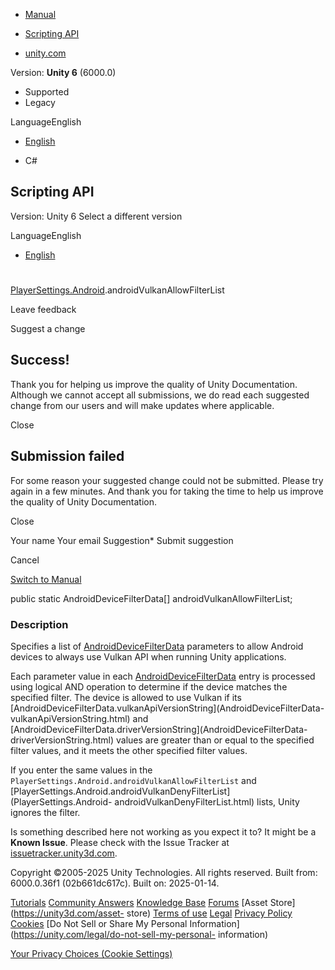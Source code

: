 [ ]()

  * [Manual](../Manual/index.html)
  * [Scripting API](../ScriptReference/index.html)

  * [unity.com](https://unity.com/)

Version: **Unity 6** (6000.0)

  * Supported
  * Legacy

LanguageEnglish

  * [English]()

  * C#

[ ](https://docs.unity3d.com)

## Scripting API

Version: Unity 6 Select a different version

LanguageEnglish

  * [English]()

#
[PlayerSettings.Android](PlayerSettings.Android.html).androidVulkanAllowFilterList

Leave feedback

Suggest a change

## Success!

Thank you for helping us improve the quality of Unity Documentation. Although
we cannot accept all submissions, we do read each suggested change from our
users and will make updates where applicable.

Close

## Submission failed

For some reason your suggested change could not be submitted. Please <a>try
again</a> in a few minutes. And thank you for taking the time to help us
improve the quality of Unity Documentation.

Close

Your name Your email Suggestion* Submit suggestion

Cancel

[Switch to Manual](../Manual/class-PlayerSettings.html "Go to PlayerSettings
Component in the Manual")

public static AndroidDeviceFilterData[] androidVulkanAllowFilterList;

### Description

Specifies a list of [AndroidDeviceFilterData](AndroidDeviceFilterData.html)
parameters to allow Android devices to always use Vulkan API when running
Unity applications.

Each parameter value in each
[AndroidDeviceFilterData](AndroidDeviceFilterData.html) entry is processed
using logical AND operation to determine if the device matches the specified
filter. The device is allowed to use Vulkan if its
[AndroidDeviceFilterData.vulkanApiVersionString](AndroidDeviceFilterData-
vulkanApiVersionString.html) and
[AndroidDeviceFilterData.driverVersionString](AndroidDeviceFilterData-
driverVersionString.html) values are greater than or equal to the specified
filter values, and it meets the other specified filter values.  
  
If you enter the same values in the
`PlayerSettings.Android.androidVulkanAllowFilterList` and
[PlayerSettings.Android.androidVulkanDenyFilterList](PlayerSettings.Android-
androidVulkanDenyFilterList.html) lists, Unity ignores the filter.

Is something described here not working as you expect it to? It might be a
**Known Issue**. Please check with the Issue Tracker at
[issuetracker.unity3d.com](https://issuetracker.unity3d.com).

Copyright ©2005-2025 Unity Technologies. All rights reserved. Built from:
6000.0.36f1 (02b661dc617c). Built on: 2025-01-14.

[Tutorials](https://unity3d.com/learn) [Community
Answers](https://answers.unity3d.com) [Knowledge
Base](https://support.unity3d.com/hc/en-us)
[Forums](https://forum.unity3d.com) [Asset Store](https://unity3d.com/asset-
store) [Terms of use](https://docs.unity3d.com/Manual/TermsOfUse.html)
[Legal](https://unity.com/legal) [Privacy
Policy](https://unity.com/legal/privacy-policy)
[Cookies](https://unity.com/legal/cookie-policy) [Do Not Sell or Share My
Personal Information](https://unity.com/legal/do-not-sell-my-personal-
information)

[Your Privacy Choices (Cookie Settings)](javascript:void\(0\);)

